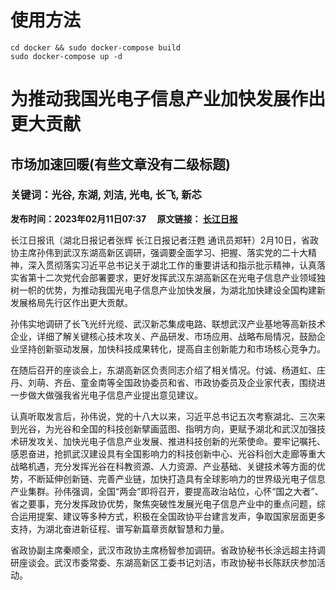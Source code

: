 
# 使用方法
```
cd docker && sudo docker-compose build
sudo docker-compose up -d
```

# 为推动我国光电子信息产业加快发展作出更大贡献
## 市场加速回暖(有些文章没有二级标题)
### 关键词：光谷, 东湖, 刘洁, 光电, 长飞, 新芯
**发布时间：2023年02月11日07:37 &ensp;&ensp;原文链接： [长江日报](有链接)**

长江日报讯（湖北日报记者张辉 长江日报记者汪甦 通讯员郑轩）2月10日，省政协主席孙伟到武汉东湖高新区调研，强调要全面学习、把握、落实党的二十大精神，深入贯彻落实习近平总书记关于湖北工作的重要讲话和指示批示精神，认真落实省第十二次党代会部署要求，更好发挥武汉东湖高新区在光电子信息产业领域独树一帜的优势，为推动我国光电子信息产业加快发展，为湖北加快建设全国构建新发展格局先行区作出更大贡献。

孙伟实地调研了长飞光纤光缆、武汉新芯集成电路、联想武汉产业基地等高新技术企业，详细了解关键核心技术攻关、产品研发、市场应用、战略布局情况，鼓励企业坚持创新驱动发展，加快科技成果转化，提高自主创新能力和市场核心竞争力。

在随后召开的座谈会上，东湖高新区负责同志介绍了相关情况。付诚、杨道虹、庄丹、刘萌、齐岳、童金南等全国政协委员和省、市政协委员及企业家代表，围绕进一步做大做强我省光电子信息产业提出意见建议。

认真听取发言后，孙伟说，党的十八大以来，习近平总书记五次考察湖北、三次来到光谷，为光谷和全国的科技创新擘画蓝图、指明方向，更赋予湖北和武汉加强技术研发攻关、加快光电子信息产业发展、推进科技创新的光荣使命。要牢记嘱托、感恩奋进，抢抓武汉建设具有全国影响力的科技创新中心、光谷科创大走廊等重大战略机遇，充分发挥光谷在科教资源、人力资源、产业基础、关键技术等方面的优势，不断延伸创新链、完善产业链，加快打造具有全球影响力的世界级光电子信息产业集群。孙伟强调，全国“两会”即将召开，要提高政治站位，心怀“国之大者”、省之要事，充分发挥政协优势，聚焦突破性发展光电子信息产业中的重点问题，综合运用提案、建议等多种方式，积极在全国政协平台建言发声，争取国家层面更多支持，为湖北奋进新征程、谱写新篇章贡献智慧和力量。

省政协副主席秦顺全，武汉市政协主席杨智参加调研。省政协秘书长涂远超主持调研座谈会。武汉市委常委、东湖高新区工委书记刘洁，市政协秘书长陈跃庆参加活动。